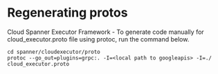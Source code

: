 # Regenerating protos

Cloud Spanner Executor Framework - To generate code manually for cloud_executor.proto file using protoc, run the command below.
```
cd spanner/cloudexecutor/proto
protoc --go_out=plugins=grpc:. -I=<local path to googleapis> -I=./ cloud_executor.proto
```